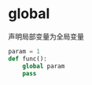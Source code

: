 # global
声明局部变量为全局变量

```python
param = 1
def func():
    global param
    pass
```
















